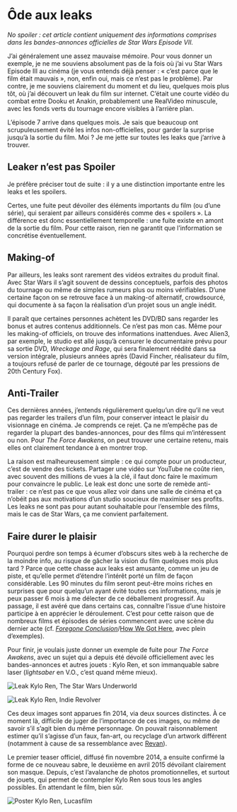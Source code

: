 # Ôde aux leaks

_No spoiler : cet article contient uniquement des informations comprises dans les bandes-annonces officielles de Star Wars Episode VII._

J’ai généralement une assez mauvaise mémoire. Pour vous donner un exemple, je ne me souviens absolument pas de la fois où j’ai vu Star Wars Episode III au cinéma (je vous entends déjà penser : « c’est parce que le film était mauvais », non, enfin oui, mais ce n’est pas le problème). Par contre, je me souviens clairement du moment et du lieu, quelques mois plus tôt, où j’ai découvert un leak du film sur internet. C’était une courte vidéo du combat entre Dooku et Anakin, probablement une RealVideo minuscule, avec les fonds verts du tournage encore visibles à l’arrière plan. 

L’épisode 7 arrive dans quelques mois. Je sais que beaucoup ont scrupuleusement évité les infos non-officielles, pour garder la surprise jusqu’à la sortie du film. Moi ? Je me jette sur toutes les leaks que j’arrive à trouver.


## Leaker n’est pas Spoiler

Je préfère préciser tout de suite : il y a une distinction importante entre les leaks et les spoilers.

Certes, une fuite peut dévoiler des éléments importants du film (ou d’une série), qui seraient par ailleurs considérés comme des « spoilers ». La différence est donc essentiellement temporelle : une fuite existe en amont de la sortie du film. Pour cette raison, rien ne garantit que l’information se concrétise éventuellement.


## Making-of

Par ailleurs, les leaks sont rarement des vidéos extraites du produit final. Avec Star Wars il s’agit souvent de dessins conceptuels, parfois des photos du tournage ou même de simples rumeurs plus ou moins vérifiables. D’une certaine façon on se retrouve face à un making-of alternatif, crowdsourcé, qui documente à sa façon la réalisation d’un projet sous un angle inédit.

Il paraît que certaines personnes achètent les DVD/BD sans regarder les bonus et autres contenus additionnels. Ce n’est pas mon cas. Même pour les making-of officiels, on trouve des informations inattendues. Avec Alien3, par exemple, le studio est allé jusqu’à censurer le documentaire prévu pour sa sortie DVD, _Wreckage and Rage_, qui sera finalement réédité dans sa version intégrale, plusieurs années après (David Fincher, réalisateur du film, a toujours refusé de parler de ce tournage, dégouté par les pressions de 20th Century Fox).


## Anti-Trailer

Ces dernières années, j’entends régulièrement quelqu’un dire qu’il ne veut pas regarder les trailers d’un film, pour conserver inteact le plaisir du visionnage en cinéma. Je comprends ce rejet. Ça ne m’empêche pas de regarder la plupart des bandes-annonces, pour des films qui m’intéressent ou non. Pour _The Force Awakens_, on peut trouver une certaine retenu, mais elles ont clairement tendance à en montrer trop. 

La raison est malheureusement simple : ce qui compte pour un producteur, c’est de vendre des tickets. Partager une vidéo sur YouTube ne coûte rien, avec souvent des millions de vues à la clé, il faut donc faire le maximum pour convaincre le public. Le leak est donc une sorte de remède anti-trailer : ce n’est pas ce que vous allez voir dans une salle de cinéma et ça n’obéit pas aux motivations d’un studio soucieux de maximiser ses profits. Les leaks ne sont pas pour autant souhaitable pour l’ensemble des films, mais le cas de Star Wars, ça me convient parfaitement.


## Faire durer le plaisir

Pourquoi perdre son temps à écumer d’obscurs sites web à la recherche de la moindre info, au risque de gâcher la vision du film quelques mois plus tard ? Parce que cette chasse aux leaks est amusante, comme un jeu de piste, et qu’elle permet d’étendre l’intérêt porté un film de façon considérable. Les 90 minutes du film seront peut-être moins riches en surprises que pour quelqu’un ayant évité toutes ces informations, mais je peux passer 6 mois à me délecter de ce déballement progressif. Au passage, il est avéré que dans certains cas, connaître l’issue d’une histoire participe à en apprécier le déroulement. C’est pour cette raison que de nombreux films et épisodes de séries commencent avec une scène du dernier acte (cf. [_Foregone Conclusion_](http://tvtropes.org/pmwiki/pmwiki.php/Main/ForegoneConclusion)/[How We Got Here](http://tvtropes.org/pmwiki/pmwiki.php/Main/HowWeGotHere), avec plein d’exemples).


Pour finir, je voulais juste donner un exemple de fuite pour _The Force Awakens_, avec un sujet qui a depuis été dévoilé officiellement avec les bandes-annonces et autres jouets : Kylo Ren, et son immanquable sabre laser (_lightsaber_ en V.O., c’est quand même mieux).

![Leak Kylo Ren, [The Star Wars Underworld](http://www.starwarsunderworld.com)][kylo ren swu concept]

![Leak Kylo Ren, [Indie Revolver](http://indierevolver.com/2014/12/22/a-closer-look-at-kylo-ren-in-star-wars-the-force-awakens/)][kylo ren ir concept]

Ces deux images sont apparues fin 2014, via deux sources distinctes. À ce moment là, difficile de juger de l’importance de ces images, ou même de savoir s’il s’agit bien du même personnage. On pouvait raisonnablement estimer qu’il s’agisse d’un faux, fan-art, ou recyclage d’un artwork différent (notamment à cause de sa ressemblance avec [Revan](https://en.wikipedia.org/wiki/Revan)).

Le premier teaser officiel, diffusé fin novembre 2014, a ensuite confirmé la forme de ce nouveau sabre, le deuxième en avril 2015 dévoilant clairement son masque. Depuis, c’est l’avalanche de photos promotionnelles, et surtout de jouets, qui permet de contempler Kylo Ren sous tous les angles possibles. En attendant le film, bien sûr.

![Poster Kylo Ren, Lucasfilm][kylo ren poster]

[kylo ren swu concept]: http://www.vtourraine.net/blog/img/2015/leak-spoiler-star-wars/kylo-ren-swu-concept.jpg
[kylo ren ir concept]:  http://www.vtourraine.net/blog/img/2015/leak-spoiler-star-wars/kylo-ren-ir-concept.jpg
[kylo ren poster]:      http://www.vtourraine.net/blog/img/2015/leak-spoiler-star-wars/kylo-ren-poster.jpg
